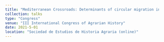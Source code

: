 ```yaml
---
title: "Mediterranean Crossroads: Determinants of circular migration in Spain, 1955-1973"
collection: talks
type: "Congress"
venue: "III International Congress of Agrarian History"
date: 2021-5-01
location: "Sociedad de Estudios de Historia Agraria (online)"
---
```

